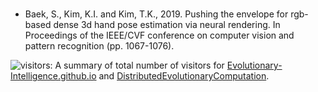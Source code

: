 #

* Baek, S., Kim, K.I. and Kim, T.K., 2019.
  Pushing the envelope for rgb-based dense 3d hand pose estimation via neural rendering.
  In Proceedings of the IEEE/CVF conference on computer vision and pattern recognition (pp. 1067-1076).



![visitors](https://visitor-badge.laobi.icu/badge?page_id=Evolutionary-Intelligence.DistributedEvolutionaryComputation): A
summary of total number of visitors for [Evolutionary-Intelligence.github.io](https://evolutionary-intelligence.github.io/)
and [DistributedEvolutionaryComputation](https://github.com/Evolutionary-Intelligence/DistributedEvolutionaryComputation).
